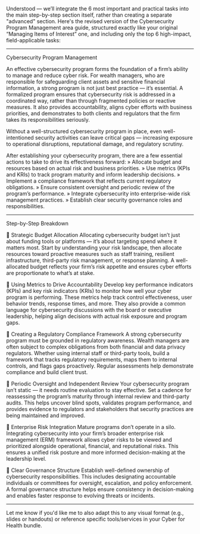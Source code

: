Understood — we’ll integrate the 6 most important and practical tasks into the main step-by-step section itself, rather than creating a separate "advanced" section. Here's the revised version of the Cybersecurity Program Management area guide, structured exactly like your original “Managing Items of Interest” one, and including only the top 6 high-impact, field-applicable tasks:


---

Cybersecurity Program Management

An effective cybersecurity program forms the foundation of a firm’s ability to manage and reduce cyber risk. For wealth managers, who are responsible for safeguarding client assets and sensitive financial information, a strong program is not just best practice — it’s essential. A formalized program ensures that cybersecurity risk is addressed in a coordinated way, rather than through fragmented policies or reactive measures. It also provides accountability, aligns cyber efforts with business priorities, and demonstrates to both clients and regulators that the firm takes its responsibilities seriously.

Without a well-structured cybersecurity program in place, even well-intentioned security activities can leave critical gaps — increasing exposure to operational disruptions, reputational damage, and regulatory scrutiny.

After establishing your cybersecurity program, there are a few essential actions to take to drive its effectiveness forward:
»	Allocate budget and resources based on actual risk and business priorities.
»	Use metrics (KPIs and KRIs) to track program maturity and inform leadership decisions.
»	Implement a compliance framework that reflects current regulatory obligations.
»	Ensure consistent oversight and periodic review of the program’s performance.
»	Integrate cybersecurity into enterprise-wide risk management practices.
»	Establish clear security governance roles and responsibilities.


---

Step-by-Step Breakdown

	Strategic Budget Allocation
Allocating cybersecurity budget isn’t just about funding tools or platforms — it’s about targeting spend where it matters most. Start by understanding your risk landscape, then allocate resources toward proactive measures such as staff training, resilient infrastructure, third-party risk management, or response planning. A well-allocated budget reflects your firm’s risk appetite and ensures cyber efforts are proportionate to what’s at stake.

	Using Metrics to Drive Accountability
Develop key performance indicators (KPIs) and key risk indicators (KRIs) to monitor how well your cyber program is performing. These metrics help track control effectiveness, user behavior trends, response times, and more. They also provide a common language for cybersecurity discussions with the board or executive leadership, helping align decisions with actual risk exposure and program gaps.

	Creating a Regulatory Compliance Framework
A strong cybersecurity program must be grounded in regulatory awareness. Wealth managers are often subject to complex obligations from both financial and data privacy regulators. Whether using internal staff or third-party tools, build a framework that tracks regulatory requirements, maps them to internal controls, and flags gaps proactively. Regular assessments help demonstrate compliance and build client trust.

	Periodic Oversight and Independent Review
Your cybersecurity program isn’t static — it needs routine evaluation to stay effective. Set a cadence for reassessing the program’s maturity through internal review and third-party audits. This helps uncover blind spots, validates program performance, and provides evidence to regulators and stakeholders that security practices are being maintained and improved.

	Enterprise Risk Integration
Mature programs don’t operate in a silo. Integrating cybersecurity into your firm’s broader enterprise risk management (ERM) framework allows cyber risks to be viewed and prioritized alongside operational, financial, and reputational risks. This ensures a unified risk posture and more informed decision-making at the leadership level.

	Clear Governance Structure
Establish well-defined ownership of cybersecurity responsibilities. This includes designating accountable individuals or committees for oversight, escalation, and policy enforcement. A formal governance structure helps ensure consistency in decision-making and enables faster response to evolving threats or incidents.


---

Let me know if you'd like me to also adapt this to any visual format (e.g., slides or handouts) or reference specific tools/services in your Cyber for Health bundle.
